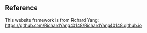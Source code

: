 
## Reference
This website framework is from Richard Yang:
https://github.com/RichardYang40148/RichardYang40148.github.io 
